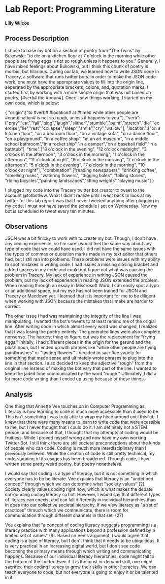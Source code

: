 # Lab Report: Programming Literature

#### Lilly Wilcox

## Process Description

I chose to base my bot on a section of poetry from "The Twins" by Bukowski: "to die on a kitchen floor at 7 o'clock in the morning while other people are frying eggs is not so rough unless it happens to you." Generally, I have mixed feelings about Bukowski, but I think this chunk of poetry is morbid, but hilarious. During our lab, we learned how to write JSON code in Tracery, a software that runs twitter bots. In order to make the JSON code work, one must have the appropriate values to fill into the origin line, seperated by the appropriate brackets, colons, and, quotation marks. I started first by working with a more simple origin that was not based on poetry, [#verb# the #noun#]. Once I saw things working, I started on my own code, which is below: 

{
"origin":["to #verb# #location# at #time# while other people are #combination# is not so rough, unless it happens to you."],
"verb":["pray","eat","fall","sing","laugh","slither","stumble","paint","stretch","die","exercise","lie","rest","collapse","sleep","smile","cry","wallow"],
"location":["on a kitchen floor", "on a bedroom floor", "on a vintage sofa", "on a dance floor", "on a playground", "in a coffee shop", "at an art museum", "in a middle school bathroom","in a rocket ship","in a camper","on a baseball field","in a bathtub"],
"time":["8 o'clock in the evening", "12 o'clock midnight", "3 o'clock in the afternoon", "3 o'clock in the morning", "1 o'clock in the afternoon", "11 o'clock at night", "9 o'clock in the morning", "2 o'clock in the afternoon", "5 o'clock in the evening", "7 o'clock in the morning", "10 o'clock at night"],
"combination":["reading newspapers", "drinking coffee", "smelling roses", "watering flowers", "digging holes", "telling stories", "riding bicycles","painting landscapes","lifting weights","playing music"]
}

I plugged my code into the Tracery twitter bot creator to tweet to the account @totbotlww. What I didn't realize until I went back to look at my twitter for this lab report was that I never tweeted anything after
plugging in my code. I must not have saved the schedule I set on Wednesday. Now my bot is scheduled to tweet every ten minutes. 

## Observations

JSON was a bit finicky to work with to create my bot. Though, I don't have any coding experience, so I'm sure I would feel the same way about any type of code that we could have used. I did not have the same issues with the types of commas or quotation marks made in my text editor that others had, but I still ran into problems. These problems were issues with my ability to spot mistakes in writing code. I had issues a missing closing bracket and added spaces in my code and could not figure out what was causing the problem in Tracery. My lack of experience in writing JSON caused the problem, but my lack of experience in reading JSON extended the problem. When reading through an essay in Miscrosoft Word, I can easily spot a typo or an additional space, but my eye has not been trained for JSON and Tracery or Macdown yet. I learned that it is important for me to be diligent when working with JSON because the mistakes that I make are harder to correct.

The other issue I had was maintaining the integrity of the line I was manipulating. I wanted the bot's tweets to at least remind me of the origial line. After writing code in which almost every word was changed, I realized that I was losing the poetry entirely. The generated lines were also complete nonsense. The hardest thing to figure out was the replacement for "frying eggs." Initially, I had different pieces in the origin for the gerund and the plural noun, but I ended up with phrases like "while other people are flying paintbrushes" or "tasting flowers." I decided to sacrifice variety for something that made sense and ultimately wrote phrases to plug into the line in that section. I also decided to keep the adjective "rough" from the original line instead of making the bot vary that part of the line. I wanted to keep the jaded tone communicated by the word "rough." Ultimately, I did a lot more code writing than I ended up using because of these things.


## Analysis

One thing that Annette Vee touches on in Computer Programming as Literacy is how learning to code is much more accessible than it used to be. This isn't something I was truly able to wrap my head around until this lab. I knew that there were many means to learn to write code that were acessible to me, but I never thought that I could do it. I am definitely not a STEM person, and because of that, I thought that my attempts at coding would be fruitless. While I proved myself wrong and now have my own working Twitter Bot, I still think there are still societal preconceptions about the kinds of people who can code. Coding is much more interdisciplinary than I previously believed. While the creation of code is still pretty technical, my understanding of its usages has been broadened. Through code, I have written some pretty weird poetry, but poetry nonetheless.

I would say that coding is a type of literacy, but it is not something in which everyone has to be be literate. Vee explains that literacy is an "undefined concept" through which we can determine what "society values" (2). Society clearly values coding right now, which is what makes the debate surrounding coding literacy so hot. However, I would say that different types of literacy can coexist and can fall differently in individual hierarchies than in does into our collective societal hierarchy. If we view literacy as "a set of practices" throuch which we communicate, there is room for communication through different channels in that set. (27)

Vee explains that "a concept of coding literacy suggests programming is a literacy practice with many applications beyond a profession defined by a limited set of values" (8). Based on Vee's argument, I would agree that coding is a type of literacy, but I don't think that it needs to be ubiquitious. It is very practical in an increasing digital world, but I don't see code becoming the primary means through which writing and communicating happens. Because of our individual literacy hierarchies, code might fall to the bottom of the ladder. Even if it is the most in-demand skill, one might sacrifice their coding literacy to grow their skills in other literacies. We can teach everyone to code, but not everyone is going to enjoy it or be talented in it. 